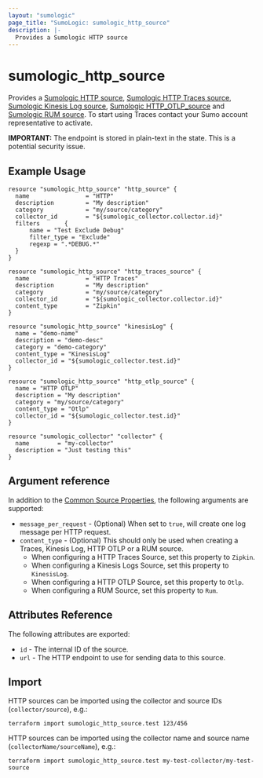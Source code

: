 ```yaml
---
layout: "sumologic"
page_title: "SumoLogic: sumologic_http_source"
description: |-
  Provides a Sumologic HTTP source
---
```


# sumologic_http_source
Provides a [Sumologic HTTP source][1], [Sumologic HTTP Traces source][2], [Sumologic Kinesis Log source][3], [Sumologic HTTP_OTLP_source][4] and [Sumologic RUM source][5]. To start using Traces contact your Sumo account representative to activate.

__IMPORTANT:__ The endpoint is stored in plain-text in the state. This is a potential security issue.

## Example Usage
```hcl
resource "sumologic_http_source" "http_source" {
  name                = "HTTP"
  description         = "My description"
  category            = "my/source/category"
  collector_id        = "${sumologic_collector.collector.id}"
  filters       {
      name = "Test Exclude Debug"
      filter_type = "Exclude"
      regexp = ".*DEBUG.*"
  }
}

resource "sumologic_http_source" "http_traces_source" {
  name                = "HTTP Traces"
  description         = "My description"
  category            = "my/source/category"
  collector_id        = "${sumologic_collector.collector.id}"
  content_type        = "Zipkin"
}

resource "sumologic_http_source" "kinesisLog" {
  name = "demo-name"
  description = "demo-desc"
  category = "demo-category"
  content_type = "KinesisLog"
  collector_id = "${sumologic_collector.test.id}"
}

resource "sumologic_http_source" "http_otlp_source" {
  name = "HTTP OTLP"
  description = "My description"
  category = "my/source/category"
  content_type = "Otlp"
  collector_id = "${sumologic_collector.test.id}"
}

resource "sumologic_collector" "collector" {
  name        = "my-collector"
  description = "Just testing this"
}
```

## Argument reference

In addition to the [Common Source Properties](https://registry.terraform.io/providers/SumoLogic/sumologic/latest/docs#common-source-properties), the following arguments are supported:

- `message_per_request` - (Optional) When set to `true`, will create one log message per HTTP request.
- `content_type`        - (Optional) This should only be used when creating a Traces, Kinesis Log, HTTP OTLP or a RUM source.
   - When configuring a HTTP Traces Source, set this property to `Zipkin`. 
   - When configuring a Kinesis Logs Source, set this property to `KinesisLog`. 
   - When configuring a HTTP OTLP Source, set this property to `Otlp`.
   - When configuring a RUM Source, set this property to `Rum`. 


## Attributes Reference
The following attributes are exported:

- `id` - The internal ID of the source.
- `url` - The HTTP endpoint to use for sending data to this source.

## Import
HTTP sources can be imported using the collector and source IDs (`collector/source`), e.g.:

```hcl
terraform import sumologic_http_source.test 123/456
```

HTTP sources can be imported using the collector name and source name (`collectorName/sourceName`), e.g.:

```hcl
terraform import sumologic_http_source.test my-test-collector/my-test-source
```

[1]: https://help.sumologic.com/docs/send-data/hosted-collectors/http-source/logs-metrics
[2]: https://help.sumologic.com/docs/apm/traces/get-started-transaction-tracing/http-traces-source/
[3]: https://help.sumologic.com/docs/send-data/hosted-collectors/amazon-aws/aws-kinesis-firehose-logs-source/
[4]: https://help.sumologic.com/docs/send-data/hosted-collectors/http-source/otlp/
[5]: https://help.sumologic.com/docs/apm/real-user-monitoring/#step-1-create-a-rum-http-traces-source

